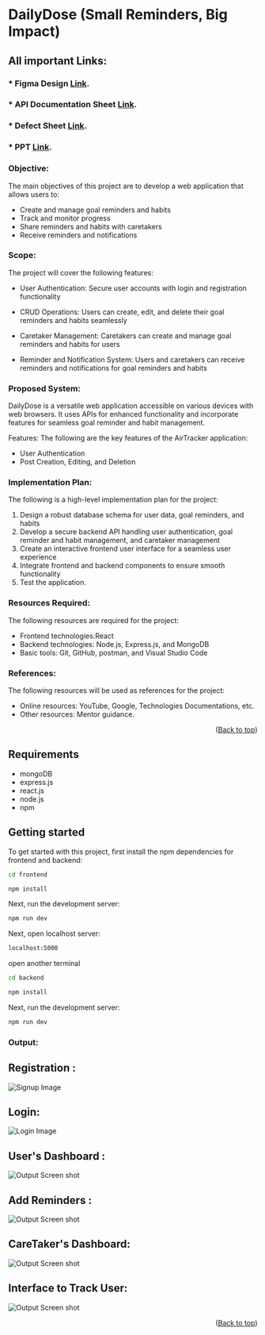 # DailyDose (Small Reminders, Big Impact)

## All important Links:
### * Figma Design [Link](https://www.figma.com/design/CoSvGwviBa7rTsNv6IlKO7/homepage?node-id=0-1).
### * API Documentation Sheet [Link](https://docs.google.com/spreadsheets/d/1q_Adq-6TksKps731yWW_AFL8jbdpGxMQN4PFIzxe3Es/edit#gid=1434529666).
### * Defect Sheet [Link](https://docs.google.com/spreadsheets/d/1V0xGBUllnQPWy0sOCA8rVPRWxWkYSzQInf1OMiAjmL0/edit#gid=0).
### * PPT [Link](https://www.canva.com/design/DAGGhe7lkIc/iDvyr-d2SzqKMUGnagGveg/edit?utm_content=DAGGhe7lkIc&utm_campaign=designshare&utm_medium=link2&utm_source=sharebutton).


### Objective:
The main objectives of this project are to develop a web application that allows users to:
* Create and manage goal reminders and habits
* Track and monitor progress
* Share reminders and habits with caretakers
* Receive reminders and notifications
  
### Scope:
The project will cover the following features:
* User Authentication: Secure user accounts with login and registration functionality

* CRUD Operations: Users can create, edit, and delete their goal reminders and habits seamlessly
  
* Caretaker Management: Caretakers can create and manage goal reminders and habits for users
  
* Reminder and Notification System: Users and caretakers can receive reminders and notifications for goal reminders and habits

### Proposed System:
DailyDose is a versatile web application accessible on various devices with web browsers.
It uses APIs for enhanced functionality and incorporate features for seamless goal reminder and habit management.

Features:
The following are the key features of the AirTracker application:
* User Authentication
* Post Creation, Editing, and Deletion

### Implementation Plan:
The following is a high-level implementation plan for the project:
1. Design a robust database schema for user data, goal reminders, and habits
2.  Develop a secure backend API handling user authentication, goal reminder and habit management, and caretaker management
3.  Create an interactive frontend user interface for a seamless user experience
4. Integrate frontend and backend components to ensure smooth functionality
5.  Test the application.


### Resources Required:
The following resources are required for the project:
* 	Frontend technologies:React
* 	Backend technologies: Node.js, Express.js, and MongoDB
* 	Basic tools: Git, GitHub, postman, and Visual Studio Code

### References:
The following resources will be used as references for the project:
* Online resources: YouTube, Google, Technologies Documentations, etc.
* Other resources: Mentor guidance.
<p align="right">(<a href="#top">Back to top</a>)</p>

## Requirements
- mongoDB
- express.js
- react.js
- node.js
- npm

## Getting started

To get started with this project, 
first install the npm dependencies for frontend and backend:

```bash
cd frontend
```

```bash
npm install
```

Next, run the development server:

```bash
npm run dev
```
Next, open localhost server:

```bash
localhost:5000
```

open another terminal 

```bash
cd backend
```
```bash
npm install
```
Next, run the development server:

```bash
npm run dev
```



### Output:


## Registration :
![Signup Image](https://github.com/springboardmentor106/DailyDose-Team-02/blob/master/images/signup.png?raw=true)


## Login:
![Login Image](https://github.com/springboardmentor106/DailyDose-Team-02/blob/master/images/login.png?raw=true)


## User's Dashboard :
![Output Screen shot](https://github.com/springboardmentor106/DailyDose-Team-02/blob/master/images/userdashboard.png?raw=true)

## Add Reminders :
![Output Screen shot](https://github.com/springboardmentor106/DailyDose-Team-02/blob/master/images/reminder.png?raw=true)

## CareTaker's Dashboard:
![Output Screen shot](https://github.com/springboardmentor106/DailyDose-Team-02/blob/master/images/caretakerdashboard.png?raw=true)

## Interface to Track User:
![Output Screen shot](https://github.com/springboardmentor106/DailyDose-Team-02/blob/master/images/interface.png?raw=true)


<p align="right">(<a href="#top">Back to top</a>)</p>









